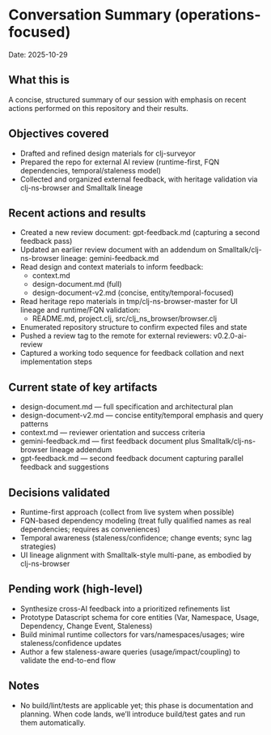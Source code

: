 # Conversation Summary (operations-focused)

Date: 2025-10-29

## What this is
A concise, structured summary of our session with emphasis on recent actions performed on this repository and their results.

## Objectives covered
- Drafted and refined design materials for clj-surveyor
- Prepared the repo for external AI review (runtime-first, FQN dependencies, temporal/staleness model)
- Collected and organized external feedback, with heritage validation via clj-ns-browser and Smalltalk lineage

## Recent actions and results
- Created a new review document: gpt-feedback.md (capturing a second feedback pass)
- Updated an earlier review document with an addendum on Smalltalk/clj-ns-browser lineage: gemini-feedback.md
- Read design and context materials to inform feedback:
  - context.md
  - design-document.md (full)
  - design-document-v2.md (concise, entity/temporal-focused)
- Read heritage repo materials in tmp/clj-ns-browser-master for UI lineage and runtime/FQN validation:
  - README.md, project.clj, src/clj_ns_browser/browser.clj
- Enumerated repository structure to confirm expected files and state
- Pushed a review tag to the remote for external reviewers: v0.2.0-ai-review
- Captured a working todo sequence for feedback collation and next implementation steps

## Current state of key artifacts
- design-document.md — full specification and architectural plan
- design-document-v2.md — concise entity/temporal emphasis and query patterns
- context.md — reviewer orientation and success criteria
- gemini-feedback.md — first feedback document plus Smalltalk/clj-ns-browser lineage addendum
- gpt-feedback.md — second feedback document capturing parallel feedback and suggestions

## Decisions validated
- Runtime-first approach (collect from live system when possible)
- FQN-based dependency modeling (treat fully qualified names as real dependencies; requires as conveniences)
- Temporal awareness (staleness/confidence; change events; sync lag strategies)
- UI lineage alignment with Smalltalk-style multi-pane, as embodied by clj-ns-browser

## Pending work (high-level)
- Synthesize cross-AI feedback into a prioritized refinements list
- Prototype Datascript schema for core entities (Var, Namespace, Usage, Dependency, Change Event, Staleness)
- Build minimal runtime collectors for vars/namespaces/usages; wire staleness/confidence updates
- Author a few staleness-aware queries (usage/impact/coupling) to validate the end-to-end flow

## Notes
- No build/lint/tests are applicable yet; this phase is documentation and planning. When code lands, we’ll introduce build/test gates and run them automatically.
